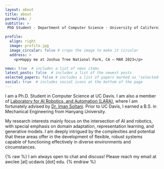 ```yaml
---
layout: about
title: about
permalink: /
subtitle: >
 PhD Student · Department of Computer Science · University of California, Davis <br>

profile:
  align: right
  image: profile.jpg
  image_circular: false # crops the image to make it circular
  address: >
    <p>Happy me at Joshua Tree National Park, CA – MAR 2023</p>

news: true  # includes a list of news items
latest_posts: false  # includes a list of the newest posts
selected_papers: false # includes a list of papers marked as "selected={true}"
social: true  # includes social icons at the bottom of the page
---
```


I am a Ph.D. Student in Computer Science at UC Davis. I am also a member of [Laboratory for AI Robotics, and Automation (LARA)](https://soltanilab.engineering.ucdavis.edu), where I am fortunately advised by [Dr. Iman Soltani](https://faculty.engineering.ucdavis.edu/soltani/). Prior to UC Davis, I earned a B.S. in Mechanical Engineering from Hanyang University.

My research interests mainly focus on the intersection of AI and robotics, with special emphasis on domain adaptation, representation learning, and generative models. I am deeply intrigued by the complexities and potential that these areas offer in the development of flexible, robust systems capable of functioning effectively in diverse environments and circumstances.

{% raw %}
I am always open to chat and discuss! Please reach my email at <span class='mono'>awclee [at] ucdavis [dot] edu</span>. 
{% endraw %}